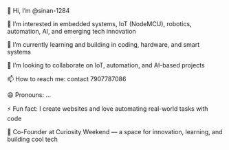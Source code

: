 👋 Hi, I’m @sinan-1284

👀 I’m interested in embedded systems, IoT (NodeMCU), robotics, automation, AI, and emerging tech innovation

🌱 I’m currently learning and building in coding, hardware, and smart systems

💞️ I’m looking to collaborate on IoT, automation, and AI-based projects

📫 How to reach me: contact 7907787086

😄 Pronouns: ...

⚡ Fun fact: I create websites and love automating real-world tasks with code

🏢 Co-Founder at Curiosity Weekend — a space for innovation, learning, and building cool tech

<!---
sinan-1284/sinan-1284 is a ✨ special ✨ repository because its `README.md` (this file) appears on your GitHub profile.
You can click the Preview link to take a look at your changes.
--->
